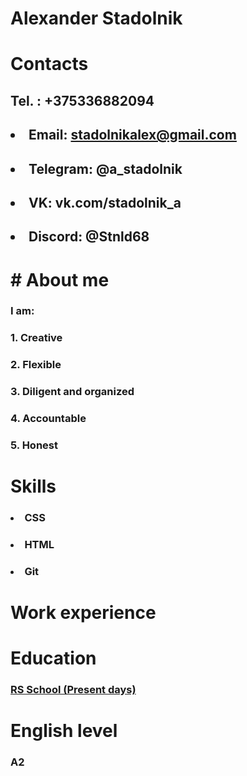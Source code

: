 # Alexander Stadolnik
# Contacts
## Tel. : +375336882094
## <li>Email: stadolnikalex@gmail.com</li>
## <li>Telegram: @a_stadolnik </li>
## <li>VK: vk.com/stadolnik_a</li>
## <li>Discord: @Stnld68</li>
# # About me
###  I am:
### 1. Creative
### 2. Flexible
### 3. Diligent and organized
### 4. Accountable
### 5. Honest
# Skills
### <li> CSS</li>
### <li> HTML</li>
### <li> Git</li>
# Work experience 
# Education
### <a href="https://rs.school/"> RS School  (Present days) </a>
# English level
### <b>A2</b>